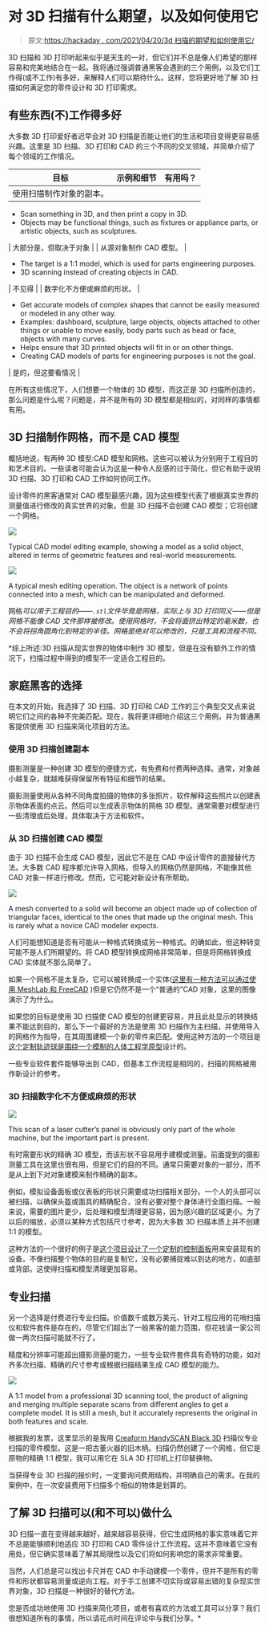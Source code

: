 # 对 3D 扫描有什么期望，以及如何使用它

> 原文:[https://hackaday . com/2021/04/20/3d 扫描的期望和如何使用它/](https://hackaday.com/2021/04/20/what-to-expect-from-3d-scanning-and-how-to-work-with-it/)

3D 扫描和 3D 打印听起来似乎是天生的一对，但它们并不总是像人们希望的那样容易和完美地结合在一起。我将通过强调普通黑客会遇到的三个用例，以及它们工作得(或不工作)有多好，来解释人们可以期待什么。这样，您将更好地了解 3D 扫描如何满足您的零件设计和 3D 打印需求。

## 有些东西(不)工作得多好

大多数 3D 打印爱好者迟早会对 3D 扫描是否能让他们的生活和项目变得更容易感兴趣。这里是 3D 扫描、3D 打印和 CAD 的三个不同的交叉领域，并简单介绍了每个领域的工作情况。

| 目标 | 示例和细节 | 有用吗？ |
| --- | --- | --- |
| 使用扫描制作对象的副本。 | 

*   Scan something in 3D, and then print a copy in 3D.
*   Objects may be functional things, such as fixtures or appliance parts, or artistic objects, such as sculptures.

 | 大部分是，但取决于对象 |
| 从源对象制作 CAD 模型。 | 

*   The target is a 1:1 model, which is used for parts engineering purposes.
*   3D scanning instead of creating objects in CAD.

 | 不见得 |
| 数字化不方便或麻烦的形状。 | 

*   Get accurate models of complex shapes that cannot be easily measured or modeled in any other way.
*   Examples: dashboard, sculpture, large objects, objects attached to other things or unable to move easily, body parts such as head or face, objects with many curves.
*   Helps ensure that 3D printed objects will fit in or on other things.
*   Creating CAD models of parts for engineering purposes is not the goal.

 | 是的，但这要看情况 |

在所有这些情况下，人们想要一个物体的 3D 模型，而这正是 3D 扫描所创造的，那么问题是什么呢？问题是，并不是所有的 3D 模型都是相似的，对同样的事情都有用。

## 3D 扫描制作网格，而不是 CAD 模型

概括地说，有两种 3D 模型:CAD 模型和网格。这些可以被认为分别用于工程目的和艺术目的。一些读者可能会认为这是一种令人反感的过于简化，但它有助于说明 3D 扫描、3D 打印和 CAD 工作如何协同工作。

设计零件的黑客通常对 CAD 模型最感兴趣，因为这些模型代表了根据真实世界的测量值进行修改的真实世界的对象。但是 3D 扫描不会创建 CAD 模型；它将创建一个网格。

[![](../Images/48c028aad67ed910764a25ac0171efeb.png)](https://hackaday.com/2021/04/20/what-to-expect-from-3d-scanning-and-how-to-work-with-it/small-cad-model-editing-anim/)

Typical CAD model editing example, showing a model as a solid object, altered in terms of geometric features and real-world measurements.

[![](../Images/a66e9a189881350128efcb884bf045e7.png)](https://hackaday.com/2021/04/20/what-to-expect-from-3d-scanning-and-how-to-work-with-it/small-mesh-model-editing-anim/)

A typical mesh editing operation. The object is a network of points connected into a mesh, which can be manipulated and deformed.

网格*可以用于工程目的——`.stl`文件毕竟是网格，实际上与 3D 打印同义——但是网格不能像 CAD 文件那样被修改。使用网格时，不会将面挤出特定的毫米数，也不会将拐角圆角化到特定的半径。网格是绝对可以修改的，只是工具和流程不同。*

 *综上所述:3D 扫描从现实世界的物体中制作 3D 模型，但是在没有额外工作的情况下，扫描过程中得到的模型不一定适合工程目的。

## 家庭黑客的选择

在本文的开始，我选择了 3D 扫描、3D 打印和 CAD 工作的三个典型交叉点来说明它们之间的各种不完美匹配。现在，我将更详细地介绍这三个用例，并为普通黑客提供使用 3D 扫描来简化项目的方法。

### 使用 3D 扫描创建副本

摄影测量是一种创建 3D 模型的便捷方式，有免费和付费两种选择。通常，对象越小越复杂，就越难获得保留所有特征和细节的结果。

摄影测量使用从各种不同角度拍摄的物体的多张照片，软件解释这些照片以创建表示物体表面的点云。然后可以生成表示物体的网格 3D 模型。通常需要对模型进行一些清理或后处理，具体取决于方法和软件。

### 从 3D 扫描创建 CAD 模型

由于 3D 扫描不会生成 CAD 模型，因此它不是在 CAD 中设计零件的直接替代方法。大多数 CAD 程序都允许导入网格，但导入的网格仍然是网格，不能像其他 CAD 对象一样进行修改。然而，它可能对新设计有所帮助。

[![](../Images/676dbb3ddbb41b2d25e1a4020044edaa.png)](https://hackaday.com/wp-content/uploads/2021/04/Mesh-to-solid-anim-optimized.gif)

A mesh converted to a solid will become an object made up of collection of triangular faces, identical to the ones that made up the original mesh. This is rarely what a novice CAD modeler expects.

人们可能想知道是否有可能从一种格式转换成另一种格式。的确如此，但这种转变可能不是人们所期望的。将 CAD 模型转换成网格非常简单，但是将网格转换成 CAD 实体就不那么简单了。

如果一个网格不是太复杂，它可以被转换成一个实体([这里有一种方法可以通过使用 MeshLab 和 FreeCAD](https://hackaday.io/project/12043-convert-a-polygon-mesh-to-a-solid-body-for-free) )但是它仍然不是一个“普通的”CAD 对象，这里的图像演示了为什么。

如果您的目标是使用 3D 扫描使 CAD 模型的创建更容易，并且此处显示的转换结果不能达到目的，那么下一个最好的方法是使用 3D 扫描作为主扫描，并使用导入的网格作为指导，在其周围建模一个新的零件来匹配。使用这种方法的一个项目是[这个定制轨迹球是围绕一个模制的人体工程学原型](https://hackaday.com/2017/05/24/only-90s-kids-will-appreciate-this-prototype/)设计的。

一些专业软件套件能够导出到 CAD，但基本工作流程是相同的，扫描的网格被用作新设计的参考。

### 3D 扫描数字化不方便或麻烦的形状

[![](../Images/83bbf07086fafc320571b5ed0bea3e9a.png)](https://hackaday.com/wp-content/uploads/2021/04/Making-a-Control-Panel-Mount-for-my-Laser-Cutter-using-Photogrammetry-5-5-screenshot.png)

This scan of a laser cutter’s panel is obviously only part of the whole machine, but the important part is present.

有时需要形状的精确 3D 模型，而该形状不容易用手建模或测量。前面提到的摄影测量工具在这里也很有用，但是它们的目的不同。通常只需要对象的一部分，而不是从上到下对对象建模来制作精确的副本。

例如，模拟设备面板或仪表板的形状只需要成功扫描相关部分。一个人的头部可以被扫描，以确保头盔或面具的精确配合，没有必要对整个身体进行全面扫描。一般来说，需要的图片更少，后处理和模型清理更容易，因为感兴趣的区域更小。为了以后的缩放，必须以某种方式包括尺寸参考，因为大多数 3D 扫描本质上并不创建 1:1 的模型。

这种方法的一个很好的例子是[这个项目设计了一个定制的控制面板](https://hackaday.com/2019/12/26/custom-control-panels-with-photogrammetry/)用来安装现有的设备。不像扫描整个物体的目的是复制它，没有必要捕捉难以到达的地方，如底部或背部。这使得扫描和模型清理更加容易。

## 专业扫描

另一个选择是付费进行专业扫描。价值数千或数万美元、针对工程应用的花哨扫描仪和软件套件是存在的，尽管它们超出了一般黑客的能力范围，但花钱请一家公司做一两次扫描可能就不行了。

精度和分辨率可能超出摄影测量的能力，一些专业软件套件具有奇特的功能，如对齐多次扫描、精确的尺寸参考或根据扫描结果生成 CAD 模型的能力。

[![](../Images/a2774b0e727c51961d0c05781cac3b7b.png)](https://hackaday.com/wp-content/uploads/2021/04/P.08-Grip-3D-Scan-e1618202516271.png)

A 1:1 model from a professional 3D scanning tool, the product of aligning and merging multiple separate scans from different angles to get a complete model. It is still a mesh, but it accurately represents the original in both features and scale.

根据我的发票，这里显示的是我用 [Creaform HandySCAN Black 3D](https://www.creaform3d.com/en/portable-3d-scanner-handyscan-3d) 扫描仪专业扫描的零件模型。这是一把古董火器的旧木柄。扫描仍然创建了一个网格，但它是原物的精确 1:1 模型，我可以用它在 SLA 3D 打印机上打印替换物。

当获得专业 3D 扫描的报价时，一定要询问费用结构，并明确自己的需求。在我的案例中，在一次安装费用下扫描多个相似的物体是划算的。

## 了解 3D 扫描可以(和不可以)做什么

3D 扫描一直在变得越来越好，越来越容易获得，但它生成网格的事实意味着它并不总是能够顺利地适应 3D 打印和 CAD 零件设计工作流程。这并不意味着它没有用处，但它确实意味着了解其局限性以及它们将如何影响您的需求非常重要。

当然，人们总是可以找出卡尺并在 CAD 中手动建模一个零件，但并不是所有的零件和形状都容易测量或逆向工程。对于手工创建不切实际或容易出错的复杂现实世界对象，3D 扫描是一种很好的替代方法。

您是否成功地使用 3D 扫描来简化项目，或者有喜欢的方法或工具可以分享？我们很想知道所有的事情，所以请花点时间在评论中与我们分享。*